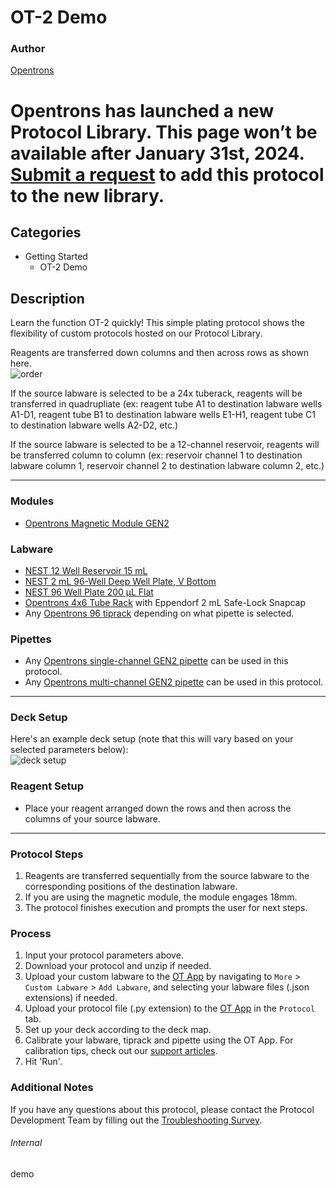 # OT-2 Demo

### Author
[Opentrons](https://opentrons.com/)


# Opentrons has launched a new Protocol Library. This page won’t be available after January 31st, 2024. [Submit a request](https://docs.google.com/forms/d/e/1FAIpQLSdYYp9QCKow4nn0KlCVsMS3HX0eJ0N9O7-erajKvcpT0lWbSg/viewform) to add this protocol to the new library.

## Categories
* Getting Started
	* OT-2 Demo

## Description
Learn the function OT-2 quickly! This simple plating protocol shows the flexibility of custom protocols hosted on our Protocol Library.

Reagents are transferred down columns and then across rows as shown here.  
![order](https://opentrons-protocol-library-website.s3.amazonaws.com/custom-README-images/demo/order.png)  

If the source labware is selected to be a 24x tuberack, reagents will be transferred in quadrupliate (ex: reagent tube A1 to destination labware wells A1-D1, reagent tube B1 to destination labware wells E1-H1, reagent tube C1 to destination labware wells A2-D2, etc.)

If the source labware is selected to be a 12-channel reservoir, reagents will be transferred column to column (ex: reservoir channel 1 to destination labware column 1, reservoir channel 2 to destination labware column 2, etc.)

---
### Modules
* [Opentrons Magnetic Module GEN2](https://shop.opentrons.com/collections/hardware-modules/products/magdeck)

### Labware
* [NEST 12 Well Reservoir 15 mL](https://shop.opentrons.com/collections/verified-labware/products/nest-12-well-reservoir-15-ml)
* [NEST 2 mL 96-Well Deep Well Plate, V Bottom](https://shop.opentrons.com/collections/verified-labware/products/nest-0-2-ml-96-well-deep-well-plate-v-bottom)
* [NEST 96 Well Plate 200 µL Flat](https://shop.opentrons.com/collections/verified-labware/products/nest-96-well-cell-culture-plate)
* [Opentrons 4x6 Tube Rack](https://shop.opentrons.com/collections/verified-labware/products/tube-rack-set-1) with Eppendorf 2 mL Safe-Lock Snapcap
* Any [Opentrons 96 tiprack](https://shop.opentrons.com/collections/opentrons-tips) depending on what pipette is selected.

### Pipettes
* Any [Opentrons single-channel GEN2 pipette](https://shop.opentrons.com/collections/ot-2-pipettes/products/single-channel-electronic-pipette) can be used in this protocol.
* Any [Opentrons multi-channel GEN2 pipette](https://shop.opentrons.com/collections/ot-2-pipettes/products/8-channel-electronic-pipette) can be used in this protocol.

---

### Deck Setup
Here's an example deck setup (note that this will vary based on your selected parameters below):  
![deck setup](https://opentrons-protocol-library-website.s3.amazonaws.com/custom-README-images/demo/deck_setup.png)

### Reagent Setup
* Place your reagent arranged down the rows and then across the columns of your source labware.

---

### Protocol Steps
1. Reagents are transferred sequentially from the source labware to the corresponding positions of the destination labware.
2. If you are using the magnetic module, the module engages 18mm.
3. The protocol finishes execution and prompts the user for next steps.

### Process
1. Input your protocol parameters above.
2. Download your protocol and unzip if needed.
3. Upload your custom labware to the [OT App](https://opentrons.com/ot-app) by navigating to `More` > `Custom Labware` > `Add Labware`, and selecting your labware files (.json extensions) if needed.
4. Upload your protocol file (.py extension) to the [OT App](https://opentrons.com/ot-app) in the `Protocol` tab.
5. Set up your deck according to the deck map.
6. Calibrate your labware, tiprack and pipette using the OT App. For calibration tips, check out our [support articles](https://support.opentrons.com/en/collections/1559720-guide-for-getting-started-with-the-ot-2).
7. Hit 'Run'.

### Additional Notes
If you have any questions about this protocol, please contact the Protocol Development Team by filling out the [Troubleshooting Survey](https://protocol-troubleshooting.paperform.co/).

###### Internal
demo

